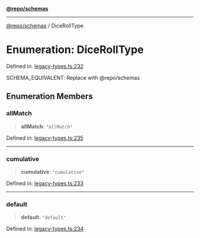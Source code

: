 [**@repo/schemas**](../README.md)

***

[@repo/schemas](../globals.md) / DiceRollType

# Enumeration: DiceRollType

Defined in: [legacy-types.ts:232](https://github.com/alexqguo/drinking-board-game-v3/blob/4601cd1dd31c4765939b300b0a940d609425b657/packages/schemas/src/legacy-types.ts#L232)

SCHEMA_EQUIVALENT: Replace with @repo/schemas

## Enumeration Members

### allMatch

> **allMatch**: `"allMatch"`

Defined in: [legacy-types.ts:235](https://github.com/alexqguo/drinking-board-game-v3/blob/4601cd1dd31c4765939b300b0a940d609425b657/packages/schemas/src/legacy-types.ts#L235)

***

### cumulative

> **cumulative**: `"cumulative"`

Defined in: [legacy-types.ts:233](https://github.com/alexqguo/drinking-board-game-v3/blob/4601cd1dd31c4765939b300b0a940d609425b657/packages/schemas/src/legacy-types.ts#L233)

***

### default

> **default**: `"default"`

Defined in: [legacy-types.ts:234](https://github.com/alexqguo/drinking-board-game-v3/blob/4601cd1dd31c4765939b300b0a940d609425b657/packages/schemas/src/legacy-types.ts#L234)

